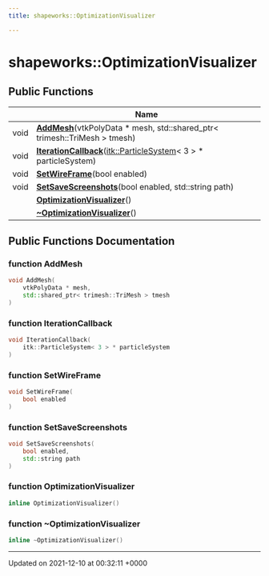 ```yaml
---
title: shapeworks::OptimizationVisualizer

---
```


# shapeworks::OptimizationVisualizer





## Public Functions

|                | Name           |
| -------------- | -------------- |
| void | **[AddMesh](../Classes/classshapeworks_1_1OptimizationVisualizer.md#function-addmesh)**(vtkPolyData * mesh, std::shared_ptr< trimesh::TriMesh > tmesh) |
| void | **[IterationCallback](../Classes/classshapeworks_1_1OptimizationVisualizer.md#function-iterationcallback)**([itk::ParticleSystem](../Classes/classitk_1_1ParticleSystem.md)< 3 > * particleSystem) |
| void | **[SetWireFrame](../Classes/classshapeworks_1_1OptimizationVisualizer.md#function-setwireframe)**(bool enabled) |
| void | **[SetSaveScreenshots](../Classes/classshapeworks_1_1OptimizationVisualizer.md#function-setsavescreenshots)**(bool enabled, std::string path) |
| | **[OptimizationVisualizer](../Classes/classshapeworks_1_1OptimizationVisualizer.md#function-optimizationvisualizer)**() |
| | **[~OptimizationVisualizer](../Classes/classshapeworks_1_1OptimizationVisualizer.md#function-~optimizationvisualizer)**() |

## Public Functions Documentation

### function AddMesh

```cpp
void AddMesh(
    vtkPolyData * mesh,
    std::shared_ptr< trimesh::TriMesh > tmesh
)
```


### function IterationCallback

```cpp
void IterationCallback(
    itk::ParticleSystem< 3 > * particleSystem
)
```


### function SetWireFrame

```cpp
void SetWireFrame(
    bool enabled
)
```


### function SetSaveScreenshots

```cpp
void SetSaveScreenshots(
    bool enabled,
    std::string path
)
```


### function OptimizationVisualizer

```cpp
inline OptimizationVisualizer()
```


### function ~OptimizationVisualizer

```cpp
inline ~OptimizationVisualizer()
```


-------------------------------

Updated on 2021-12-10 at 00:32:11 +0000